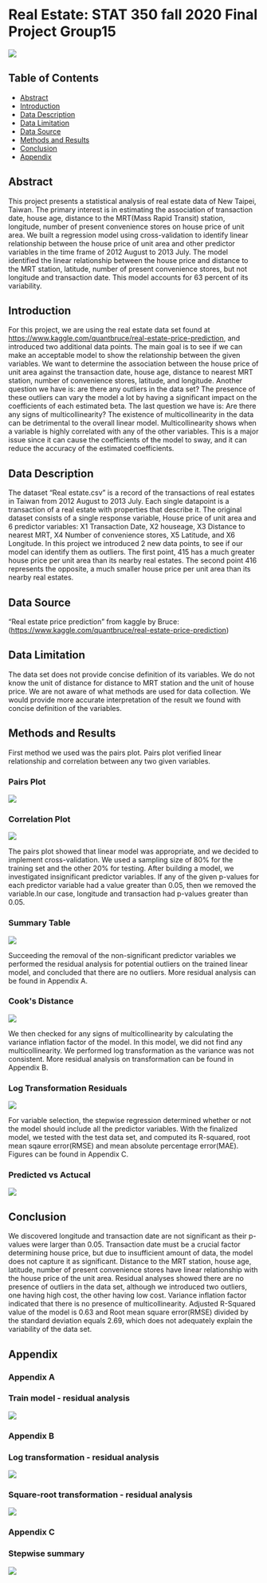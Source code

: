 # Real Estate: STAT 350 fall 2020 Final Project Group15

![](/images/map.png)

## Table of Contents
   - [Abstract](#abstract)
   - [Introduction](#introduction)
   - [Data Description](#data-description)
   - [Data Limitation](#data-limitation)
   - [Data Source](#data-source)
   - [Methods and Results](#methods-and-Results)
   - [Conclusion](#conclusion)
   - [Appendix](#Appendix)




## Abstract

This project presents a statistical analysis of real estate data of New Taipei, Taiwan. The primary interest is in estimating the association of transaction date, house age, distance to the MRT(Mass Rapid Transit) station, longitude, number of present convenience stores on house price of unit area. We built a regression model using cross-validation to identify linear relationship between the house price of unit area and other predictor variables in the time frame of 2012 August to 2013 July. The model identified the linear relationship between the house price and distance to the MRT station, latitude, number of present convenience stores, but not longitude and transaction date. This model accounts for 63 percent of its variability.



## Introduction

For this project, we are using the real estate data set found at https://www.kaggle.com/quantbruce/real-estate-price-prediction, and introduced two additional data points. The main goal is to see if we can make an acceptable model to show the relationship between the given variables. We want to determine the association between the house price of unit area against the transaction date, house age, distance to nearest MRT station, number of convenience stores, latitude, and longitude. Another question we have is: are there any outliers in the data set? The presence of these outliers can vary the model a lot by having a significant impact on the coefficients of each estimated beta. The last question we have is: Are there any signs of multicollinearity? The existence of multicollinearity in the data can be detrimental to the overall linear model. Multicollinearity shows when a variable is highly correlated with any of the other variables. This is a major issue since it can cause the coefficients of the model to sway, and it can reduce the accuracy of the estimated coefficients. 


## Data Description

The dataset “Real estate.csv” is a record of the transactions of real estates in Taiwan from 2012 August to 2013 July. Each single datapoint is a transaction of a real estate with properties that describe it. The original dataset consists of a single response variable, House price of unit area and 6 predictor variables: X1 Transaction Date, X2 houseage, X3 Distance to nearest MRT, X4 Number of convenience stores, X5 Latitude, and X6 Longitude. In this project we introduced 2 new data points, to see if our model can identify them as outliers. The first point, 415 has a much greater house price per unit area than its nearby real estates. The second point 416 represents the opposite, a much smaller house price per unit area than its nearby real estates. 

## Data Source

“Real estate price prediction” from kaggle by Bruce:(https://www.kaggle.com/quantbruce/real-estate-price-prediction)

## Data Limitation 

The data set does not provide concise definition of its variables. We do not know the unit of distance for distance to MRT station and the unit of house price. We are not aware of what methods are used for data collection. We would provide more accurate interpretation of the result we found with concise definition of the variables.

## Methods and Results
First method we used was the pairs plot. Pairs plot verified linear relationship and correlation between any two given variables.

### Pairs Plot
![](/images/pairsplot.png)

### Correlation Plot
![](/images/corplot.png)


The pairs plot showed that linear model was appropriate, and we decided to implement cross-validation. We used a sampling size of 80% for the training set and the other 20% for testing. After building a model, we investigated insignificant predictor variables. If any of the given p-values for each predictor variable had a value greater than 0.05, then we removed the variable.In our case, longitude and transaction had p-values greater than 0.05.

### Summary Table
![](/images/summary_table1.png)

Succeeding the removal of the non-significant predictor variables we performed the residual analysis for potential outliers on the trained linear model, and concluded that there are no outliers. More residual analysis can be found in Appendix A.

### Cook's Distance
![](/images/cook's_distance.png)

We then checked for any signs of multicollinearity by calculating the variance inflation factor of the model. In this model, we did not find any multicollinearity. We performed log transformation as the variance was not consistent. More residual analysis on transformation can be found in Appendix B.

### Log Transformation Residuals
![](/images/logTransformation,train,resd.png)


For variable selection, the stepwise regression determined whether or not the model should include all the predictor variables. With the finalized model, we tested with the test data set, and computed its R-squared, root mean sqaure error(RMSE) and mean absolute percentage error(MAE). Figures can be found in Appendix C.

### Predicted vs Actucal
![](/images/Predicted_vs_Actual.png)


## Conclusion

We discovered longitude and transaction date are not significant as their p-values were larger than 0.05. Transaction date must be a crucial factor determining house price, but due to insufficient amount of data, the model does not capture it as significant. Distance to the MRT station, house age, latitude, number of present convenience stores have linear relationship with the house price of the unit area. Residual analyses showed there are no presence of outliers in the data set, although we introduced two outliers, one having high cost, the other having low cost. Variance inflation factor indicated that there is no presence of multicollinearity. Adjusted R-Squared value of the model is 0.63 and Root mean square error(RMSE) divided by the standard deviation equals 2.69, which does not adequately explain the variability of the data set.

## Appendix

### Appendix A

### Train model - residual analysis

![](/images/residual_analysis,train.png)

### Appendix B

### Log transformation - residual analysis
![](/images/residual_analysis,log.png)

### Square-root transformation - residual analysis
![](/images/residual_analysis,sq.png)

### Appendix C

### Stepwise summary
![](/images/stepwise.png)


